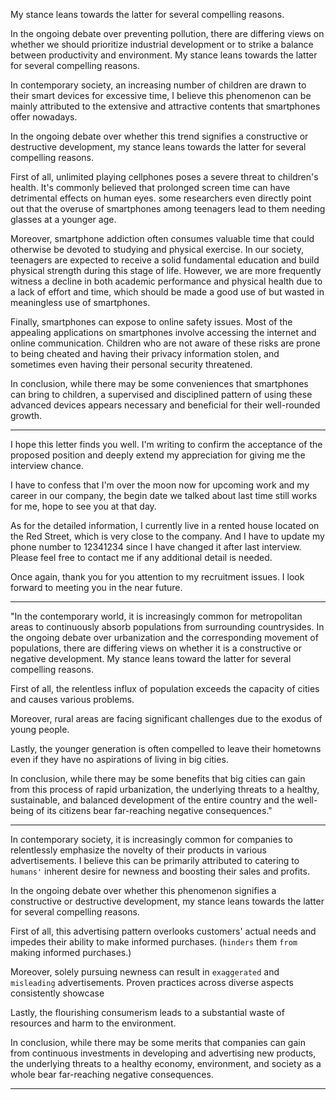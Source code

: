 My stance leans towards the latter for several compelling reasons.

In the ongoing debate over preventing pollution, there are differing views on whether we should prioritize industrial development or to strike a balance between productivity and environment. My stance leans towards the latter for several compelling reasons.


In contemporary society, an increasing number of children are drawn to their smart devices for excessive time, I believe this phenomenon can be mainly attributed to the extensive and attractive contents that smartphones offer nowadays.

In the ongoing debate over whether this trend signifies a constructive or destructive development, my stance leans towards the latter for several compelling reasons.

First of all, unlimited playing cellphones poses a severe threat to children's health. It's commonly believed that prolonged screen time can have detrimental effects on human eyes. some researchers even directly point out that the overuse of smartphones among teenagers lead to them needing glasses at a younger age.

Moreover, smartphone addiction often consumes valuable time that could otherwise be devoted to studying and physical exercise. In our society, teenagers are expected to receive a solid fundamental education and build physical strength during this stage of life. However, we are more frequently witness a decline in both academic performance and physical health due to a lack of effort and time, which should be made a good use of but wasted in meaningless use of smartphones.

Finally, smartphones can expose to online safety issues. Most of the appealing applications on smartphones involve accessing the internet and online communication. Children who are not aware of these risks are prone to being cheated and having their privacy information stolen, and sometimes even having their personal security threatened. 

In conclusion, while there may be some conveniences that  smartphones can bring to children, a supervised and disciplined pattern of using these advanced devices appears necessary and beneficial for their well-rounded growth.


----
I hope this letter finds you well. I'm writing to confirm the acceptance of the proposed position and deeply extend my appreciation for giving me the interview chance.

I have to confess that I'm over the moon now for upcoming work and my career in our company, the begin date we talked about last time still works for me, hope to see you at that day.

As for the detailed information, I currently live in a rented house located on the Red Street, which is very close to the company. And I have to update my phone number to 12341234 since I have changed it after last interview. Please feel free to contact me if any additional detail is needed.

Once again, thank you for you attention to my recruitment issues. I look forward to meeting you in the near future.

----

"In the contemporary world, it is increasingly common for metropolitan areas to continuously absorb populations from surrounding countrysides. In the ongoing debate over urbanization and the corresponding movement of populations, there are differing views on whether it is a constructive or negative development. My stance leans toward the latter for several compelling reasons.

First of all, the relentless influx of population exceeds the capacity of cities and causes various problems.

Moreover, rural areas are facing significant challenges due to the exodus of young people.

Lastly, the younger generation is often compelled to leave their hometowns even if they have no aspirations of living in big cities.

In conclusion, while there may be some benefits that big cities can gain from this process of rapid urbanization, the underlying threats to a healthy, sustainable, and balanced development of the entire country and the well-being of its citizens bear far-reaching negative consequences."

----
In contemporary society, it is increasingly common for companies to relentlessly emphasize the novelty of their products in various advertisements. I believe this can be primarily attributed to catering to `humans'` inherent desire for newness and boosting their sales and profits.

In the ongoing debate over whether this phenomenon signifies a constructive or destructive development, my stance leans towards the latter for several compelling reasons.

First of all, this advertising pattern overlooks customers' actual needs and impedes their ability to make informed purchases. (`hinders` them `from` making informed purchases.) 

Moreover, solely pursuing newness can result in `exaggerated` and `misleading` advertisements. Proven practices across diverse aspects consistently showcase

Lastly, the flourishing consumerism leads to a substantial waste of resources and harm to the environment.

In conclusion, while there may be some merits that companies can gain from continuous investments in developing and advertising new products, the underlying threats to a healthy economy, environment, and society as a whole bear far-reaching negative consequences.

----

